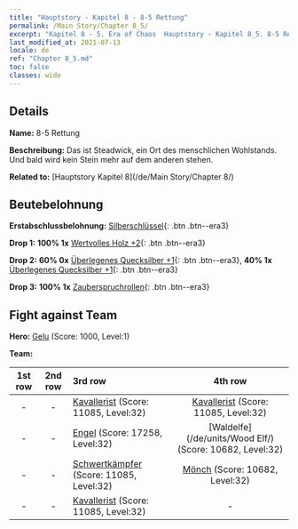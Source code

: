 ```yaml
---
title: "Hauptstory - Kapitel 8 - 8-5 Rettung"
permalink: /Main Story/Chapter 8_5/
excerpt: "Kapitel 8 - 5. Era of Chaos  Hauptstory - Kapitel 8_5. 8-5 Rettung"
last_modified_at: 2021-07-13
locale: de
ref: "Chapter 8_5.md"
toc: false
classes: wide
---
```


## Details

 **Name:** 8-5 Rettung

 **Beschreibung:** Das ist Steadwick, ein Ort des menschlichen Wohlstands. Und bald wird kein Stein mehr auf dem anderen stehen.

 **Related to:** [Hauptstory Kapitel 8](/de/Main Story/Chapter 8/)

## Beutebelohnung

 **Erstabschlussbelohnung:** [Silberschlüssel](/ItemsDE/con_693/){: .btn .btn--era3}

 **Drop 1:** **100% 1x** [Wertvolles Holz +2](/ItemsDE/mat_27/){: .btn .btn--era3}

 **Drop 2:** **60% 0x** [Überlegenes Quecksilber +1](/ItemsDE/mat_21/){: .btn .btn--era3}, **40% 1x** [Überlegenes Quecksilber +1](/ItemsDE/mat_21/){: .btn .btn--era3}

 **Drop 3:** **100% 1x** [Zauberspruchrollen](/ItemsDE/con_694/){: .btn .btn--era3}


## Fight against Team
 **Hero:** [Gelu](/de/heroes/Gelu/) (Score: 1000, Level:1)

 **Team:**


  | 1st row | 2nd row | 3rd row | 4th row |
  |:----:|:----:|:----|:----:|
  | - | - | [Kavallerist](/de/units/Cavalier/) (Score: 11085, Level:32)  | [Kavallerist](/de/units/Cavalier/) (Score: 11085, Level:32)  |
  | - | - | [Engel](/de/units/Angel/) (Score: 17258, Level:32)  | [Waldelfe](/de/units/Wood Elf/) (Score: 10682, Level:32)  |
  | - | - | [Schwertkämpfer](/de/units/Swordsman/) (Score: 11085, Level:32)  | [Mönch](/de/units/Monk/) (Score: 10682, Level:32)  |
  | - | - | [Kavallerist](/de/units/Cavalier/) (Score: 11085, Level:32)  | - |



